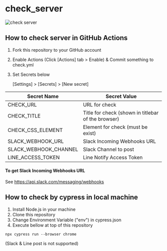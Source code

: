 # check_server

![check server](https://github.com/jocv-thai/check_server/workflows/check%20server/badge.svg)


## How to check server in GitHub Actions

1. Fork this repository to your GitHub account
2. Enable Actions (Click [Actions] tab > Enable) & Commit something to check.yml
3. Set Secrets below

   [Settings] > [Secrets] > [New secret]

| Secret Name  | Secret Value  |
| ------------ | ------------- |
| CHECK_URL  | URL for check |
| CHECK_TITLE  | Title for check (shown in titlebar of the browser) |
| CHECK_CSS_ELEMENT  | Element for check (must be exist) |
| SLACK_WEBHOOK_URL  | Slack Incoming Webhooks URL |
| SLACK_WEBHOOK_CHANNEL | Slack Channel to post |
| LINE_ACCESS_TOKEN | Line Notify Access Token |


#### To get Slack Incoming Webhooks URL
See
https://api.slack.com/messaging/webhooks



## How to check by cypress in local machine
1. Install Node.js in your machine
2. Clone this repository
3. Change Environment Variable ("env") in cypress.json
4. Execute bellow at top of this repository
```
npx cypress run --browser chrome
```

(Slack & Line post is not supported)
